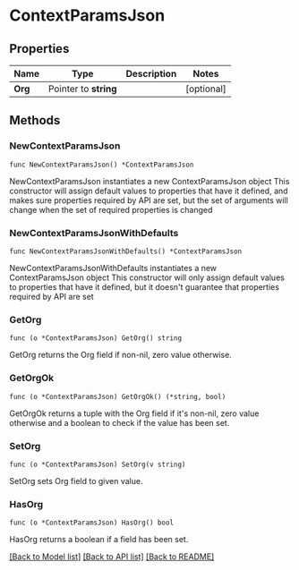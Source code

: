 # ContextParamsJson

## Properties

Name | Type | Description | Notes
------------ | ------------- | ------------- | -------------
**Org** | Pointer to **string** |  | [optional] 

## Methods

### NewContextParamsJson

`func NewContextParamsJson() *ContextParamsJson`

NewContextParamsJson instantiates a new ContextParamsJson object
This constructor will assign default values to properties that have it defined,
and makes sure properties required by API are set, but the set of arguments
will change when the set of required properties is changed

### NewContextParamsJsonWithDefaults

`func NewContextParamsJsonWithDefaults() *ContextParamsJson`

NewContextParamsJsonWithDefaults instantiates a new ContextParamsJson object
This constructor will only assign default values to properties that have it defined,
but it doesn't guarantee that properties required by API are set

### GetOrg

`func (o *ContextParamsJson) GetOrg() string`

GetOrg returns the Org field if non-nil, zero value otherwise.

### GetOrgOk

`func (o *ContextParamsJson) GetOrgOk() (*string, bool)`

GetOrgOk returns a tuple with the Org field if it's non-nil, zero value otherwise
and a boolean to check if the value has been set.

### SetOrg

`func (o *ContextParamsJson) SetOrg(v string)`

SetOrg sets Org field to given value.

### HasOrg

`func (o *ContextParamsJson) HasOrg() bool`

HasOrg returns a boolean if a field has been set.


[[Back to Model list]](../README.md#documentation-for-models) [[Back to API list]](../README.md#documentation-for-api-endpoints) [[Back to README]](../README.md)


